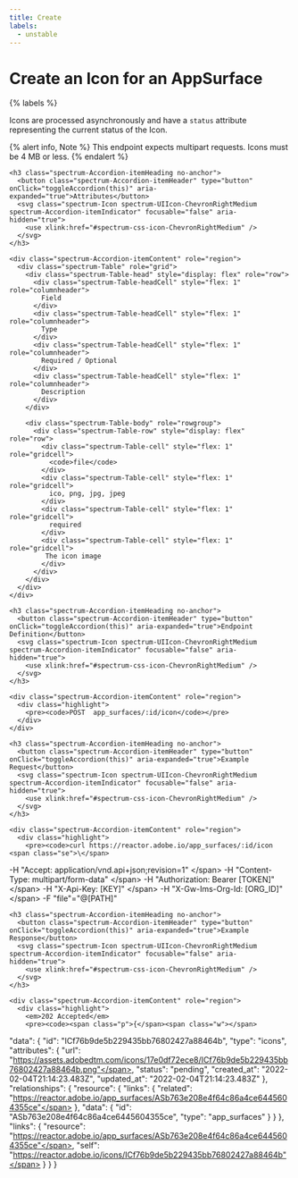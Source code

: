 ```yaml
---
title: Create
labels:
  - unstable
---
```


# Create an Icon for an AppSurface

{% labels %}

Icons are processed asynchronously and have a `status` attribute representing the current status of the Icon.

{% alert info, Note %}
This endpoint expects multipart requests. Icons must be 4 MB or less.
{% endalert %}

<div class="spectrum-Accordion" role="region">
  <div class="spectrum-Accordion-item is-open" role="presentation">

    <h3 class="spectrum-Accordion-itemHeading no-anchor">
      <button class="spectrum-Accordion-itemHeader" type="button" onClick="toggleAccordion(this)" aria-expanded="true">Attributes</button>
      <svg class="spectrum-Icon spectrum-UIIcon-ChevronRightMedium spectrum-Accordion-itemIndicator" focusable="false" aria-hidden="true">
        <use xlink:href="#spectrum-css-icon-ChevronRightMedium" />
      </svg>
    </h3>

    <div class="spectrum-Accordion-itemContent" role="region">
      <div class="spectrum-Table" role="grid">
        <div class="spectrum-Table-head" style="display: flex" role="row">
          <div class="spectrum-Table-headCell" style="flex: 1" role="columnheader">
            Field
          </div>
          <div class="spectrum-Table-headCell" style="flex: 1" role="columnheader">
            Type
          </div>
          <div class="spectrum-Table-headCell" style="flex: 1" role="columnheader">
            Required / Optional
          </div>
          <div class="spectrum-Table-headCell" style="flex: 1" role="columnheader">
            Description
          </div>
        </div>
  
        <div class="spectrum-Table-body" role="rowgroup">
          <div class="spectrum-Table-row" style="display: flex" role="row">
            <div class="spectrum-Table-cell" style="flex: 1" role="gridcell">
              <code>file</code>
            </div>
            <div class="spectrum-Table-cell" style="flex: 1" role="gridcell">
              ico, png, jpg, jpeg
            </div>
            <div class="spectrum-Table-cell" style="flex: 1" role="gridcell">
              required
            </div>
            <div class="spectrum-Table-cell" style="flex: 1" role="gridcell">
             The icon image
            </div>
          </div>
        </div>
      </div>
    </div>
  </div>
</div>

<div class="spectrum-Accordion" role="region">
  <div class="spectrum-Accordion-item is-open" role="presentation">

    <h3 class="spectrum-Accordion-itemHeading no-anchor">
      <button class="spectrum-Accordion-itemHeader" type="button" onClick="toggleAccordion(this)" aria-expanded="true">Endpoint Definition</button>
      <svg class="spectrum-Icon spectrum-UIIcon-ChevronRightMedium spectrum-Accordion-itemIndicator" focusable="false" aria-hidden="true">
        <use xlink:href="#spectrum-css-icon-ChevronRightMedium" />
      </svg>
    </h3>

    <div class="spectrum-Accordion-itemContent" role="region">
      <div class="highlight">
        <pre><code>POST  app_surfaces/:id/icon</code></pre>
      </div>
    </div>
  </div>

  <div class="spectrum-Accordion-item is-open" role="presentation">

    <h3 class="spectrum-Accordion-itemHeading no-anchor">
      <button class="spectrum-Accordion-itemHeader" type="button" onClick="toggleAccordion(this)" aria-expanded="true">Example Request</button>
      <svg class="spectrum-Icon spectrum-UIIcon-ChevronRightMedium spectrum-Accordion-itemIndicator" focusable="false" aria-hidden="true">
        <use xlink:href="#spectrum-css-icon-ChevronRightMedium" />
      </svg>
    </h3>

    <div class="spectrum-Accordion-itemContent" role="region">
      <div class="highlight">
        <pre><code>curl https://reactor.adobe.io/app_surfaces/:id/icon <span class="se">\</span>
  <span class="nt">-H</span> <span class="s2">"Accept: application/vnd.api+json;revision=1"</span> <span class="se">\</span>
  <span class="nt">-H</span> <span class="s2">"Content-Type: multipart/form-data"</span> <span class="se">\</span>
  <span class="nt">-H</span> <span class="s2">"Authorization: Bearer [TOKEN]"</span> <span class="se">\</span>
  <span class="nt">-H</span> <span class="s2">"X-Api-Key: [KEY]"</span> <span class="se">\</span>
  <span class="nt">-H</span> <span class="s2">"X-Gw-Ims-Org-Id: [ORG_ID]"</span> <span class="se">\</span>
  <span class="nt">-F</span> <span class="s2">"file"="@[PATH]"</span> <span class="se"></span>
      </code></pre>
      </div>
    </div>
  </div>

  <div class="spectrum-Accordion-item is-open" role="presentation">

    <h3 class="spectrum-Accordion-itemHeading no-anchor">
      <button class="spectrum-Accordion-itemHeader" type="button" onClick="toggleAccordion(this)" aria-expanded="true">Example Response</button>
      <svg class="spectrum-Icon spectrum-UIIcon-ChevronRightMedium spectrum-Accordion-itemIndicator" focusable="false" aria-hidden="true">
        <use xlink:href="#spectrum-css-icon-ChevronRightMedium" />
      </svg>
    </h3>

    <div class="spectrum-Accordion-itemContent" role="region">
      <div class="highlight">
        <em>202 Accepted</em>
        <pre><code><span class="p">{</span><span class="w"></span>
  <span class="nt">"data"</span><span class="p">:</span><span class="w"> </span><span class="p">{</span><span class="w"></span>
    <span class="nt">"id"</span><span class="p">:</span><span class="w"> </span><span class="s2">"ICf76b9de5b229435bb76802427a88464b"</span><span class="p">,</span><span class="w"></span>
    <span class="nt">"type"</span><span class="p">:</span><span class="w"> </span><span class="s2">"icons"</span><span class="p">,</span><span class="w"></span>
    <span class="nt">"attributes"</span><span class="p">:</span><span class="w"> </span><span class="p">{</span><span class="w"> </span>
      <span class="nt">"url"</span><span class="p">:</span><span class="w"> </span><span class="kc">"https://assets.adobedtm.com/icons/17e0df72ece8/ICf76b9de5b229435bb76802427a88464b.png"</span><span class="p">,</span><span class="w"> </span>
      <span class="nt">"status"</span><span class="p">:</span><span class="w"> </span><span class="s2">"pending"</span><span class="p">,</span><span class="w"> </span>
      <span class="nt">"created_at"</span><span class="p">:</span><span class="w"> </span><span class="s2">"2022-02-04T21:14:23.483Z"</span><span class="p">,</span><span class="w"> </span>
      <span class="nt">"updated_at"</span><span class="p">:</span><span class="w"> </span><span class="s2">"2022-02-04T21:14:23.483Z"</span><span class="w"></span>
    <span class="p">},</span><span class="w"></span>
    <span class="nt">"relationships"</span><span class="p">:</span><span class="w"> </span><span class="p">{</span><span class="w"></span>
      <span class="nt">"resource"</span><span class="p">:</span><span class="w"> </span><span class="p">{</span><span class="w"></span>
        <span class="nt">"links"</span><span class="p">:</span><span class="w"> </span><span class="p">{</span><span class="w"></span>
          <span class="nt">"related"</span><span class="p">:</span><span class="w"> </span><span class="s2">"https://reactor.adobe.io/app_surfaces/ASb763e208e4f64c86a4ce6445604355ce"</span><span class="w"></span>
        <span class="p">},</span><span class="w"></span>
        <span class="nt">"data"</span><span class="p">:</span><span class="w"> </span><span class="p">{</span><span class="w"></span>
          <span class="nt">"id"</span><span class="p">:</span><span class="w"> </span><span class="s2">"ASb763e208e4f64c86a4ce6445604355ce"</span><span class="p">,</span><span class="w"></span>
          <span class="nt">"type"</span><span class="p">:</span><span class="w"> </span><span class="s2">"app_surfaces"</span><span class="p"></span><span class="w"></span>
        <span class="p">}</span><span class="w"></span>
      <span class="p">}</span><span class="w"></span>
    <span class="p">},</span><span class="w"></span>
    <span class="nt">"links"</span><span class="p">:</span><span class="w"> </span><span class="p">{</span><span class="w"></span>
      <span class="nt">"resource"</span><span class="p">:</span><span class="w"> </span><span class="s2">"https://reactor.adobe.io/app_surfaces/ASb763e208e4f64c86a4ce6445604355ce"</span><span class="p">,</span><span class="w"></span>
      <span class="nt">"self"</span><span class="p">:</span><span class="w"> </span><span class="s2">"https://reactor.adobe.io/icons/ICf76b9de5b229435bb76802427a88464b"</span><span class="w"></span>
    <span class="p">}</span><span class="w"></span>
  <span class="p">}</span><span class="w">
</span><span class="p">}</span></code></pre>
      </div>
    </div>
  </div>
</div>
